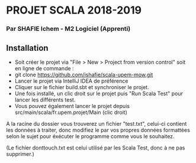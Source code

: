 # PROJET SCALA 2018-2019
### Par SHAFIE Ichem - M2 Logiciel (Apprenti)

## Installation

* Soit créer le projet via "File > New > Project from version control" soit en ligne de commande :
* git clone https://github.com/ishafie/scala-upem-mow.git
* Lancer le projet via IntelliJ IDEA de préférence
* Cliquer sur le fichier build.sbt et synchroniser le projet.
* Une fois installé, un clic droit sur le projet puis "Run Scala Test" pour lancer les différents test.
* Vous pouvez également lancer le projet depuis src/main/scala/fr.upem.projet/Main (clic droit)

A la racine du dossier vous trouverez un fichier "test.txt", celui-ci contient les données à traiter, donc modifiez
le par vos propres données formattées selon le sujet pour éxécuter le programme comme vous le souhaitez.

(Le fichier donttouch.txt est celui utilisé par les Scala Test, donc à ne pas supprimer.)
